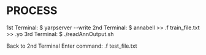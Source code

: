 # PROCESS 
1st Terminal:
  $ yarpserver --write 
2nd Terminal:
  $ annabell >> .f train_file.txt >> .yo 
3rd Terminal:
  $ ./readAnnOutput.sh

Back to 2nd Terminal
  Enter command: .f test_file.txt
